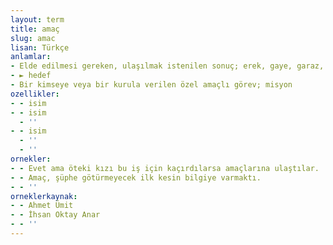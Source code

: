 ```yaml
---
layout: term
title: amaç
slug: amac
lisan: Türkçe
anlamlar:
- Elde edilmesi gereken, ulaşılmak istenilen sonuç; erek, gaye, garaz, kasıt, maksat, murat, niyet
- ► hedef
- Bir kimseye veya bir kurula verilen özel amaçlı görev; misyon
ozellikler:
- - isim
- - isim
  - ''
- - isim
  - ''
  - ''
ornekler:
- - Evet ama öteki kızı bu iş için kaçırdılarsa amaçlarına ulaştılar.
- - Amaç, şüphe götürmeyecek ilk kesin bilgiye varmaktı.
- - ''
orneklerkaynak:
- - Ahmet Ümit
- - İhsan Oktay Anar
- - ''
---
```

